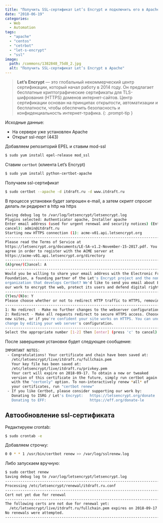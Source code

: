 ```yaml
---
title: "Получить SSL-сертификат Let’s Encrypt и подключить его в Apache для Centos 7"
date: "2018-06-19"
categories: 
  - Web
  - Automation
tags: 
  - "apache"
  - "centos"
  - "cetrbot"
  - "let-s-encrypt"
  - "ssl"
image:
  path: /commons/1382848_75d8_2.jpg
  alt: "Получить SSL-сертификат Let’s Encrypt в Apache"
---
```


> **Let’s Encrypt** — это глобальный некоммерческий центр сертификации, который начал работу в 2014 году. Он предлагает бесплатные криптографические сертификаты для TLS-шифрования (HTTPS) доменов интернет-сайтов. Центр сертификации основан на принципах открытости, автоматизации и бесплатности, чтобы обеспечить безопасность и конфиденциальность интернет-трафика.
{: .prompt-tip }

Исходные данные:  

- На сервере уже установлен Apache
- Открыт ssl-порт (443)

Добавляем репозиторий EPEL и ставим mod-ssl

```sh
$ sudo yum install epel-release mod_ssl
```

Ставим `certbot` (клиента Let’s Encrypt)

```sh
$ sudo yum install python-certbot-apache
```

Получаем ssl-сертификат

```sh
$ sudo certbot --apache -d itdraft.ru -d www.itdraft.ru
```

В процессе установки будет запрошен e-mail, а затем скрипт спросит делать ли редирект в http на https

```sh
Saving debug log to /var/log/letsencrypt/letsencrypt.log
Plugins selected: Authenticator apache, Installer apache
Enter email address (used for urgent renewal and security notices) (Enter 'c' to
cancel): admin@itdraft.ru
Starting new HTTPS connection (1): acme-v01.api.letsencrypt.org
-------------------------------------------------------------------------------
Please read the Terms of Service at
https://letsencrypt.org/documents/LE-SA-v1.2-November-15-2017.pdf. You must
agree in order to register with the ACME server at
https://acme-v01.api.letsencrypt.org/directory
-------------------------------------------------------------------------------
(A)gree/(C)ancel: A
-------------------------------------------------------------------------------
Would you be willing to share your email address with the Electronic Frontier
Foundation, a founding partner of the Let's Encrypt project and the non-profit
organization that develops Certbot? We'd like to send you email about EFF and
our work to encrypt the web, protect its users and defend digital rights.
-------------------------------------------------------------------------------
(Y)es/(N)o: Y
Please choose whether or not to redirect HTTP traffic to HTTPS, removing HTTP access.
-------------------------------------------------------------------------------
1: No redirect - Make no further changes to the webserver configuration.
2: Redirect - Make all requests redirect to secure HTTPS access. Choose this for
new sites, or if you're confident your site works on HTTPS. You can undo this
change by editing your web server's configuration.
-------------------------------------------------------------------------------
Select the appropriate number [1-2] then [enter] (press 'c' to cancel): 2
```

После завершения установки будет следующее сообщение:

```sh
IMPORTANT NOTES:
 - Congratulations! Your certificate and chain have been saved at:
   /etc/letsencrypt/live/itdraft.ru/fullchain.pem
   Your key file has been saved at:
   /etc/letsencrypt/live/itdraft.ru/privkey.pem
   Your cert will expire on 2018-09-17. To obtain a new or tweaked
   version of this certificate in the future, simply run certbot again
   with the "certonly" option. To non-interactively renew *all* of
   your certificates, run "certbot renew"
 - If you like Certbot, please consider supporting our work by:
   Donating to ISRG / Let's Encrypt:   https://letsencrypt.org/donate
   Donating to EFF:                    https://eff.org/donate-le
```

## Автообновление ssl-сертификата

Редактируем crontab:

```sh
$ sudo crontab -e
```

Добавляем строчку:

```sh
0 0 * * 1 /usr/bin/certbot renew >> /var/log/sslrenew.log
```

Либо запускаем вручную:

```sh
$ sudo certbot renew
Saving debug log to /var/log/letsencrypt/letsencrypt.log
-------------------------------------------------------------------------------
Processing /etc/letsencrypt/renewal/itdraft.ru.conf
-------------------------------------------------------------------------------
Cert not yet due for renewal
-------------------------------------------------------------------------------
The following certs are not due for renewal yet:
  /etc/letsencrypt/live/itdraft.ru/fullchain.pem expires on 2018-09-17 (skipped)
No renewals were attempted.
-------------------------------------------------------------------------------
```

